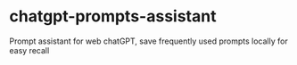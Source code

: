 # chatgpt-prompts-assistant
Prompt assistant for web chatGPT, save frequently used prompts locally for easy recall
